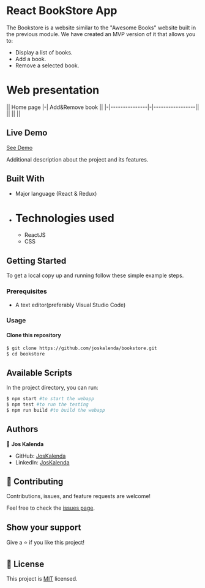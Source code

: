 # React BookStore App

The Bookstore is a website similar to the "Awesome Books" website built in the previous module. We have created an MVP version of it that allows you to:
- Display a list of books.
- Add a book.
- Remove a selected book.

# Web presentation

|| Home page      |-| Add&Remove book || 
|-|---------------|-|-----------------||
|| || ||

## Live Demo

[See Demo]()


Additional description about the project and its features.

## Built With

- Major language (React & Redux)

- # Technologies used
    - ReactJS
    - CSS

## Getting Started

To get a local copy up and running follow these simple example steps.

### Prerequisites
 - A text editor(preferably Visual Studio Code)

### Usage
#### Clone this repository

```bash
$ git clone https://github.com/joskalenda/bookstore.git
$ cd bookstore
```
## Available Scripts

In the project directory, you can run:

```bash
$ npm start #to start the webapp
$ npm test #to run the testing 
$ npm run build #to build the webapp
```

## Authors

👤 **Jos Kalenda**

- GitHub: [JosKalenda](https://github.com/joskalenda)
- LinkedIn: [JosKalenda](https://linkedin.com/in/joskalenda)

## 🤝 Contributing

Contributions, issues, and feature requests are welcome!

Feel free to check the [issues page](https://github.com/joskalenda/math-magicians/issues).

## Show your support

Give a ⭐️ if you like this project!

## 📝 License

This project is [MIT](https://opensource.org/licenses/MIT) licensed.
